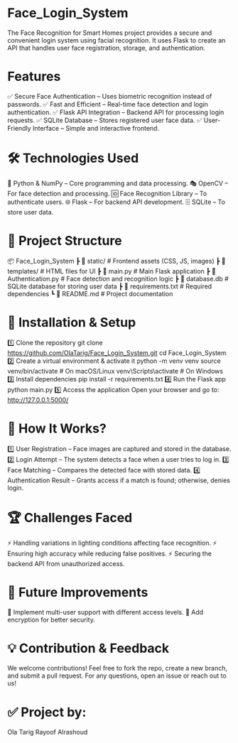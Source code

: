 # Face_Login_System
The Face Recognition for Smart Homes project provides a secure and convenient login system using facial recognition.
It uses Flask to create an API that handles user face registration, storage, and authentication.
# Features
✅ Secure Face Authentication – Uses biometric recognition instead of passwords.
✅ Fast and Efficient – Real-time face detection and login authentication.
✅ Flask API Integration – Backend API for processing login requests.
✅ SQLite Database – Stores registered user face data.
✅ User-Friendly Interface – Simple and interactive frontend.
# 🛠️ Technologies Used
🐍 Python & NumPy – Core programming and data processing.
🎭 OpenCV – For face detection and processing.
🆔 Face Recognition Library – To authenticate users.
🌐 Flask – For backend API development.
🗄️ SQLite – To store user data.
# 📂 Project Structure
📦 Face_Login_System
 ┣ 📂 static/            # Frontend assets (CSS, JS, images)
 ┣ 📂 templates/         # HTML files for UI
 ┣ 📜 main.py            # Main Flask application
 ┣ 📜 Authentication.py  # Face detection and recognition logic
 ┣ 📜 database.db        # SQLite database for storing user data
 ┣ 📜 requirements.txt   # Required dependencies
 ┗ 📜 README.md          # Project documentation
# 🔧 Installation & Setup

1️⃣ Clone the repository
git clone https://github.com/OlaTarig/Face_Login_System.git
cd Face_Login_System
2️⃣ Create a virtual environment & activate it
python -m venv venv
source venv/bin/activate  # On macOS/Linux
venv\\Scripts\\activate   # On Windows
3️⃣ Install dependencies
pip install -r requirements.txt
4️⃣ Run the Flask app
python main.py
5️⃣ Access the application
Open your browser and go to:
http://127.0.0.1:5000/
# 🎯 How It Works?

1️⃣ User Registration – Face images are captured and stored in the database.
2️⃣ Login Attempt – The system detects a face when a user tries to log in.
3️⃣ Face Matching – Compares the detected face with stored data.
4️⃣ Authentication Result – Grants access if a match is found; otherwise, denies login.

# 🏆 Challenges Faced

⚡ Handling variations in lighting conditions affecting face recognition.
⚡ Ensuring high accuracy while reducing false positives.
⚡ Securing the backend API from unauthorized access.
# 🚀 Future Improvements
🔹 Implement multi-user support with different access levels.
🔹 Add encryption for better security.
# 💡 Contribution & Feedback

We welcome contributions! Feel free to fork the repo, create a new branch, and submit a pull request.
For any questions, open an issue or reach out to us!

# ✅ Project by:
Ola Tarig
Rayoof Alrashoud







